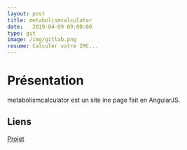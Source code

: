 ```yaml
---
layout: post
title: metabolismcalculator
date:   2019-04-09 09:00:00
type: git
image: /img/gitlab.png
resume: Calculer votre IMC...
---
```

# Présentation  
  
metabolismcalculator est un site ine page fait en AngularJS.  
  
## Liens  
[Projet](https://gitlab.com/VVOYER/metabolismcalculator)  
